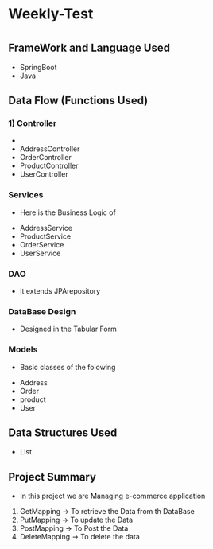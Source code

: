 # Weekly-Test

# 

## FrameWork and Language Used
- SpringBoot
- Java

## Data Flow (Functions Used)
  ### 1) Controller
  - 
  - AddressController
  - OrderController
  - ProductController
  - UserController

  ### Services
  * Here is the Business Logic of 
  - AddressService
  - ProductService
  - OrderService
  - UserService

  ### DAO
  - it extends JPArepository

  ### DataBase Design

  - Designed in the Tabular Form

 ### Models
 * Basic classes of the folowing
 - Address
 - Order
 - product
 - User

  ## Data Structures Used
  - List


## Project Summary 

- In this project we are Managing e-commerce application 

 1) GetMapping  -> To retrieve the Data from th DataBase
 2) PutMapping  -> To update the Data
 3) PostMapping -> To Post the Data
 4) DeleteMapping -> To delete the data

